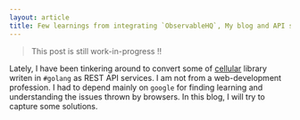 ```yaml
---
layout: article
title: Few learnings from integrating `ObservableHQ`, My blog and API service
---
```


> This post is still work-in-progress !!

Lately, I have been tinkering around to convert some of <a href="github.com/wiless/cellular">cellular</a> library writen in `#golang` as REST API services. I am not from a web-development profession. I had to depend mainly on `google` for finding learning and understanding the issues thrown by browsers. In this blog, I will try to capture some solutions.



